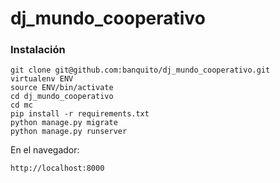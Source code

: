 dj_mundo_cooperativo
====================


### Instalación


    git clone git@github.com:banquito/dj_mundo_cooperativo.git
    virtualenv ENV
    source ENV/bin/activate
    cd dj_mundo_cooperativo
    cd mc
    pip install -r requirements.txt
    python manage.py migrate
    python manage.py runserver

En el navegador:

    http://localhost:8000
